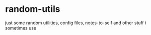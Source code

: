 random-utils
============

just some random utilities, config files, notes-to-self and other stuff i sometimes use

